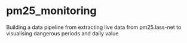 # pm25_monitoring
Building a data pipeline from extracting live data from pm25.lass-net to visualising dangerous periods and daily value
